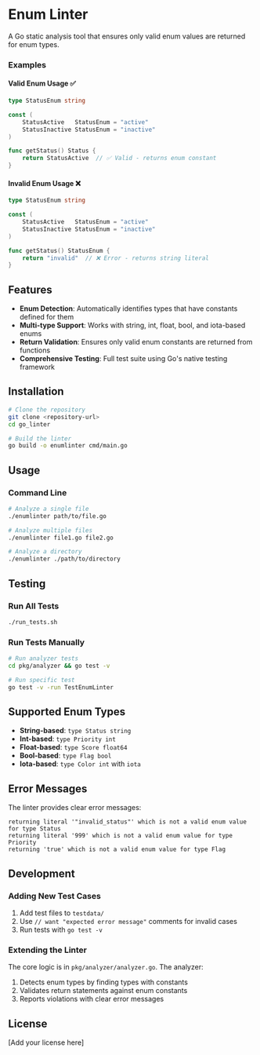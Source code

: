 # Enum Linter

A Go static analysis tool that ensures only valid enum values are returned for enum types.

### Examples

#### Valid Enum Usage ✅

```go
type StatusEnum string

const (
    StatusActive   StatusEnum = "active"
    StatusInactive StatusEnum = "inactive"
)

func getStatus() Status {
    return StatusActive  // ✅ Valid - returns enum constant
}
```

#### Invalid Enum Usage ❌

```go
type StatusEnum string

const (
    StatusActive   StatusEnum = "active"
    StatusInactive StatusEnum = "inactive"
)

func getStatus() StatusEnum {
    return "invalid"  // ❌ Error - returns string literal
}
```

## Features

- **Enum Detection**: Automatically identifies types that have constants defined for them
- **Multi-type Support**: Works with string, int, float, bool, and iota-based enums
- **Return Validation**: Ensures only valid enum constants are returned from functions
- **Comprehensive Testing**: Full test suite using Go's native testing framework

## Installation

```bash
# Clone the repository
git clone <repository-url>
cd go_linter

# Build the linter
go build -o enumlinter cmd/main.go
```

## Usage

### Command Line

```bash
# Analyze a single file
./enumlinter path/to/file.go

# Analyze multiple files
./enumlinter file1.go file2.go

# Analyze a directory
./enumlinter ./path/to/directory
```


## Testing

### Run All Tests

```bash
./run_tests.sh
```

### Run Tests Manually

```bash
# Run analyzer tests
cd pkg/analyzer && go test -v

# Run specific test
go test -v -run TestEnumLinter
```

## Supported Enum Types

- **String-based**: `type Status string`
- **Int-based**: `type Priority int`
- **Float-based**: `type Score float64`
- **Bool-based**: `type Flag bool`
- **Iota-based**: `type Color int` with `iota`

## Error Messages

The linter provides clear error messages:

```
returning literal '"invalid_status"' which is not a valid enum value for type Status
returning literal '999' which is not a valid enum value for type Priority
returning 'true' which is not a valid enum value for type Flag
```

## Development

### Adding New Test Cases

1. Add test files to `testdata/`
2. Use `// want "expected error message"` comments for invalid cases
3. Run tests with `go test -v`

### Extending the Linter

The core logic is in `pkg/analyzer/analyzer.go`. The analyzer:
1. Detects enum types by finding types with constants
2. Validates return statements against enum constants
3. Reports violations with clear error messages

## License

[Add your license here]
